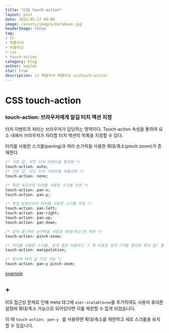 ```yaml
---
title: "CSS touch-action"
layout: post
date: 2022-05-17 09:00
image: /assets/images/markdown.jpg
headerImage: false
tag:
- it
- 퍼블리셔
- 퍼블리싱
- css
- touch-action
category: blog
author: kaylee
star: true
description: it 퍼블리셔 퍼블리싱 csstouch-action
---
```


# CSS touch-action



### touch-action: 브라우저에게 맡길 터치 액션 지정

터치 이벤트의 처리는 브라우저가 담당하는 영역이다. Touch-action 속성을 통하여 요소 내에서 브라우저가 처리할 터치 액션의 목록을 지정할 수 있다.

터치를 사용한 스크롤(paning)과 여러 손가락을 사용한 확대/축소(pinch zoom)가 존재한다.

```css
/* 기본 값, 모든 터치 이벤트를 활성화 */
touch-action: auto;
/* 기본 값, 모든 터치 이벤트를 비활성화 */
touch-action: none;

/* 특정 축으로의 터치를 사용한 스크롤 허용 */
touch-action: pan-x;
touch-action: pan-y;

/* 특정 방향으로의 터치를 사용한 스크롤 허용 */
touch-action: pan-left;
touch-action: pan-right;
touch-action: pan-up;
touch-action: pan-down;

/* 핀치 줌(여러 손가락을 사용한 확대/축소)만 허용 */
touch-action: pinch-zoom;

/* 터치를 사용한 스크롤, 핀치 줌만 허용하고 그 외 비표준 동작 (더블 탭으로 확대 등) 불허용 */
touch-action: manipulation;

/* 동시에 여러 값 지정 가능 */
touch-action: pan-y pinch-zoom; 
```

[example](http://aws-code.d2.co.kr/kaylee/220517.html)



## +

IOS 접근성 문제로 인해 meta 태그에 `user-scalable=no`를 추가하여도 사용자 휴대폰 설정에 확대/축소 가능으로 되어있다면 이를 제한할 수 없게 되었습니다.

이 때   `touch-action: pan-y ` 를 사용하면 확대/축소를 제한하고 세로 스크롤을 유지할 수 있습니다.
